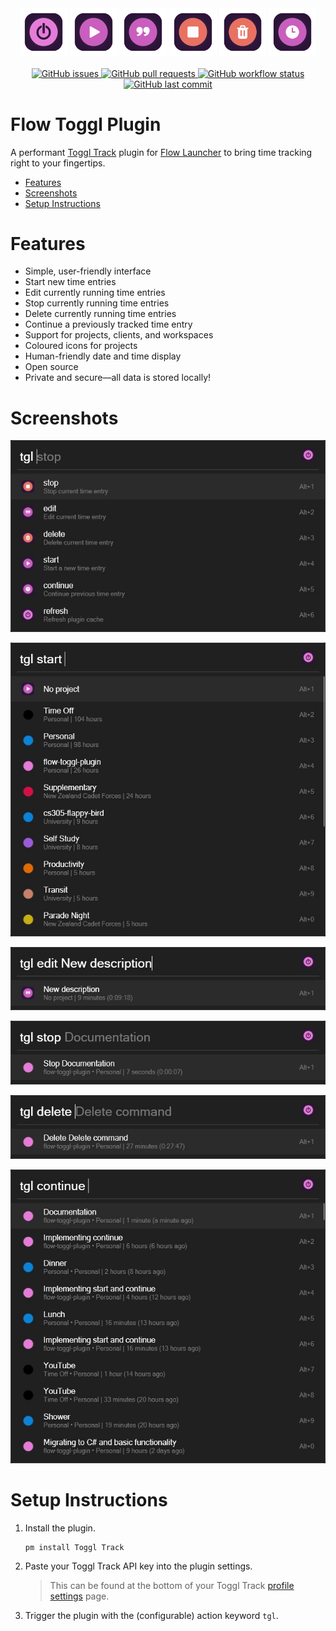 <div align="center">
   <img src="assets/app.png" width="15%">
   <img src="assets/start.png" width="15%">
   <img src="assets/edit.png" width="15%">
   <img src="assets/stop.png" width="15%">
   <img src="assets/delete.png" width="15%">
   <img src="assets/continue.png" width="15%">
   <br>
   <br>
   <div>
      <a href="https://github.com/JamesNZL/flow-toggl-plugin/issues">
         <img src="https://img.shields.io/github/issues/jamesnzl/flow-toggl-plugin" alt="GitHub issues">
      </a>
      <a href="https://github.com/JamesNZL/flow-toggl-plugin/pulls">
         <img src="https://img.shields.io/github/issues-pr/jamesnzl/flow-toggl-plugin" alt="GitHub pull requests">
      </a>
      <a href="https://github.com/JamesNZL/flow-toggl-plugin/actions/workflows/release.yml">
         <img src="https://img.shields.io/github/actions/workflow/status/jamesnzl/flow-toggl-plugin/release.yml?branch=main" alt="GitHub workflow status">
      </a>
      <a href="https://github.com/JamesNZL/flow-toggl-plugin/commits">
         <img src="https://img.shields.io/github/last-commit/jamesnzl/flow-toggl-plugin" alt="GitHub last commit">
      </a>
   </div>
</div>

# Flow Toggl Plugin

A performant [Toggl Track](https://track.toggl.com/timer) plugin for [Flow Launcher](https://flowlauncher.com/) to bring time tracking right to your fingertips.

- [Features](#features)
- [Screenshots](#screenshots)
- [Setup Instructions](#setup-instructions)

# Features

- Simple, user-friendly interface
- Start new time entries
- Edit currently running time entries
- Stop currently running time entries
- Delete currently running time entries
- Continue a previously tracked time entry
- Support for projects, clients, and workspaces
- Coloured icons for projects
- Human-friendly date and time display
- Open source
- Private and secure—all data is stored locally!

# Screenshots

![Default hotkeys](./assets/screenshots/default.jpg)

![Project selection](./assets/screenshots/start.jpg)

![Editing running time entry](./assets/screenshots/edit.jpg)

![Stopping running time entry](./assets/screenshots/stop.jpg)

![Deleting running time entry](./assets/screenshots/delete.jpg)

![Continue previous time entry](./assets/screenshots/continue.jpg)

# Setup Instructions

1. Install the plugin.
    ```
    pm install Toggl Track
    ```

2. Paste your Toggl Track API key into the plugin settings.
    > This can be found at the bottom of your Toggl Track [profile settings](https://track.toggl.com/profile) page.

3. Trigger the plugin with the (configurable) action keyword `tgl`.
